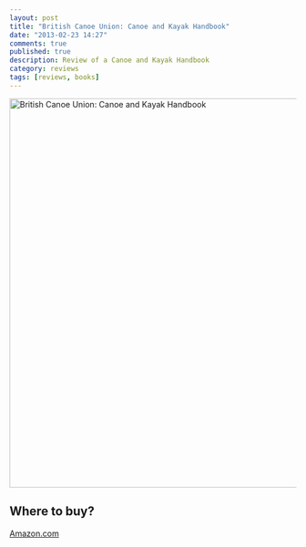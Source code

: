```yaml
---
layout: post
title: "British Canoe Union: Canoe and Kayak Handbook"
date: "2013-02-23 14:27"
comments: true
published: true
description: Review of a Canoe and Kayak Handbook
category: reviews
tags: [reviews, books]
---
```


<a href="https://www.flickr.com/photos/90204224@N07/8471772504" title="Kayaking and Canoeing Book"><img src="https://farm9.staticflickr.com/8384/8471772504_80473b7f81_b.jpg" width="1024" height="683" alt="British Canoe Union: Canoe and Kayak Handbook"></a>

## Where to buy?
<a href="http://www.amazon.com/gp/product/0953195651/ref=as_li_qf_sp_asin_il_tl?ie=UTF8&camp=1789&creative=9325&creativeASIN=0953195651&linkCode=as2&tag=hikeve-20" target="_blank">Amazon.com</a> 
